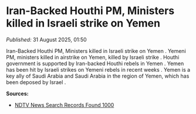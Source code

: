 # Iran-Backed Houthi PM, Ministers killed in Israeli strike on Yemen

*Published:* 31 August 2025, 01:50

Iran-Backed Houthi PM, Ministers killed in Israeli strike on Yemen . Yemeni PM, ministers killed in airstrike on Yemen, killed by Israeli strike . Houthi government is supported by Iran-backed Houthi rebels in Yemen . Yemen has been hit by Israeli strikes on Yemeni rebels in recent weeks . Yemen is a key ally of Saudi Arabia and Saudi Arabia in the region of Yemen, which has been deposed by Israel .

**Sources:**
- [NDTV News Search Records Found 1000](https://www.ndtv.com/world-news/ahmed-al-rahawi-iran-backed-houthi-pm-ministers-killed-in-israeli-strike-on-yemen-sanaa-9189299#publisher=newsstand)
